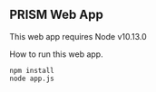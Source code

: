 ## PRISM Web App

This web app requires Node v10.13.0

How to run this web app.

```
npm install
node app.js
```